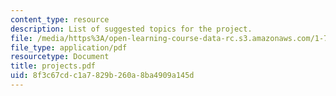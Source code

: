```yaml
---
content_type: resource
description: List of suggested topics for the project.
file: /media/https%3A/open-learning-course-data-rc.s3.amazonaws.com/1-731-water-resource-systems-fall-2006/8f3c67cdc1a7829b260a8ba4909a145d_projects.pdf
file_type: application/pdf
resourcetype: Document
title: projects.pdf
uid: 8f3c67cd-c1a7-829b-260a-8ba4909a145d
---
```

